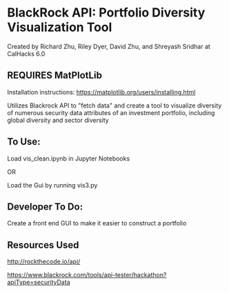 # BlackRock API: Portfolio Diversity Visualization Tool
Created by Richard Zhu, Riley Dyer, David Zhu, and Shreyash Sridhar at CalHacks 6.0
## REQUIRES MatPlotLib
Installation instructions: https://matplotlib.org/users/installing.html

Utilizes Blackrock API to "fetch data" and create a tool to visualize diversity of numerous security data attributes of an investment portfolio, including global diversity and sector diversity


## To Use:
Load vis_clean.ipynb in Jupyter Notebooks

OR

Load the Gui by running vis3.py


## Developer To Do:

Create a front end GUI to make it easier to construct a portfolio

## Resources Used
http://rockthecode.io/api/

https://www.blackrock.com/tools/api-tester/hackathon?apiType=securityData
